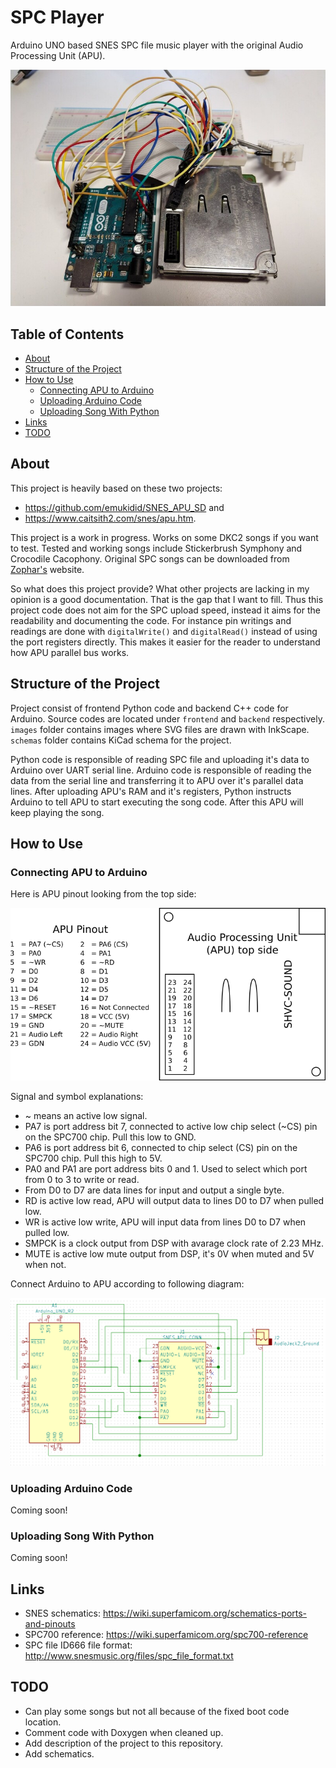 # SPC Player

Arduino UNO based SNES SPC file music player with the original Audio Processing Unit
(APU).

<p align="center">
  <img src="https://github.com/Kazhuu/spc-player/blob/master/images/arduino-apu-connected.jpg?raw=true" alt="APU and Arduino connected"/>
</p>

## Table of Contents

<!-- vim-markdown-toc GFM -->

* [About](#about)
* [Structure of the Project](#structure-of-the-project)
* [How to Use](#how-to-use)
  * [Connecting APU to Arduino](#connecting-apu-to-arduino)
  * [Uploading Arduino Code](#uploading-arduino-code)
  * [Uploading Song With Python](#uploading-song-with-python)
* [Links](#links)
* [TODO](#todo)

<!-- vim-markdown-toc -->

## About

This project is heavily based on these two projects:
* https://github.com/emukidid/SNES_APU_SD and
* https://www.caitsith2.com/snes/apu.htm.

This project is a work in progress. Works on some DKC2 songs if you want to
test. Tested and working songs include Stickerbrush Symphony and Crocodile
Cacophony. Original SPC songs can be downloaded from
[Zophar's](https://www.zophar.net/music) website.

So what does this project provide? What other projects are lacking in my opinion
is a good documentation. That is the gap that I want to fill.  Thus this project
code does not aim for the SPC upload speed, instead it aims for the readability
and documenting the code. For instance pin writings and readings are done with
`digitalWrite()` and `digitalRead()` instead of using the port registers
directly. This makes it easier for the reader to understand how APU parallel bus
works.

## Structure of the Project

Project consist of frontend Python code and backend C++ code for Arduino.
Source codes are located under `frontend` and `backend` respectively. `images`
folder contains images where SVG files are drawn with InkScape. `schemas` folder
contains KiCad schema for the project.

Python code is responsible of reading SPC file and uploading it's data to
Arduino over UART serial line. Arduino code is responsible of reading the data
from the serial line and transferring it to APU over it's parallel data lines.
After uploading APU's RAM and it's registers, Python instructs Arduino to tell
APU to start executing the song code. After this APU will keep playing the song.

## How to Use

### Connecting APU to Arduino

Here is APU pinout looking from the top side:

<p align="center">
  <img src="https://github.com/Kazhuu/spc-player/blob/master/images/apu-pinout.png?raw=true" alt="APU Pinout"/>
</p>

Signal and symbol explanations:
* ~ means an active low signal.
* PA7 is port address bit 7, connected to active low chip select (~CS) pin on
    the SPC700 chip. Pull this low to GND.
* PA6 is port address bit 6, connected to chip select (CS) pin on the SPC700 chip.
    Pull this high to 5V.
* PA0 and PA1 are port address bits 0 and 1. Used to select which port from 0 to
    3 to write or read.
* From D0 to D7 are data lines for input and output a single byte.
* RD is active low read, APU will output data to lines D0 to D7 when pulled low.
* WR is active low write, APU will input data from lines D0 to D7 when pulled low.
* SMPCK is a clock output from DSP with avarage clock rate of 2.23 MHz.
* MUTE is active low mute output from DSP, it's 0V when muted and 5V when not.

Connect Arduino to APU according to following diagram:

<p align="center">
  <img src="https://github.com/Kazhuu/spc-player/blob/master/images/schema.png?raw=true" alt="Schema"/>
</p>

### Uploading Arduino Code

Coming soon!

### Uploading Song With Python

Coming soon!

## Links

* SNES schematics: https://wiki.superfamicom.org/schematics-ports-and-pinouts
* SPC700 reference: https://wiki.superfamicom.org/spc700-reference
* SPC file ID666 file format: http://www.snesmusic.org/files/spc_file_format.txt

## TODO

* Can play some songs but not all because of the fixed boot code location.
* Comment code with Doxygen when cleaned up.
* Add description of the project to this repository.
* Add schematics.
